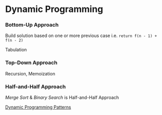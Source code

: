 # Dynamic Programming

### Bottom-Up Approach
Build solution based on one or more previous case
i.e. `return f(n - 1) + f(n - 2)`

Tabulation


### Top-Down Approach
Recursion, Memoization


### Half-and-Half Approach
*Merge Sort* & *Binary Search* is Half-and-Half Approach 

[Dynamic Programming Patterns](https://leetcode.com/discuss/general-discussion/458695/dynamic-programming-patterns)